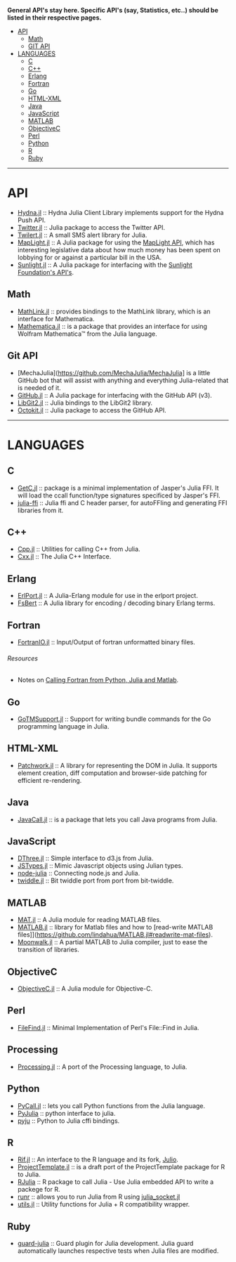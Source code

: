 **General API's stay here. Specific API's (say, Statistics, etc..) should be listed in their respective pages.**

- [API](#api)
   - [Math](#math)
   - [GIT API](#git-api)
- [LANGUAGES](#languages)
   - [C](#c)
   - [C++](#c++)
   - [Erlang](#erlang)
   - [Fortran](#fortran)
   - [Go](#go)
   - [HTML-XML](#html-xml)
   - [Java](#java)
   - [JavaScript](#javascript)
   - [MATLAB](#matlab)
   - [ObjectiveC](#objectivec)    
   - [Perl](#perl)
   - [Python](#python)
   - [R](#r)
   - [Ruby](#ruby)

----

# API
- [Hydna.jl](https://github.com/jfd/Hydna.jl) :: Hydna Julia Client Library implements support for the Hydna Push API.
- [Twitter.jl](https://github.com/randyzwitch/Twitter.jl) :: Julia package to access the Twitter API.
- [Twilert.jl](https://github.com/glesica/Twilert.jl) :: A small SMS alert library for Julia.
- [MapLight.jl](https://github.com/WestleyArgentum/MapLight.jl) :: A Julia package for using the [MapLight API](http://maplight.org/apis/bill-positions), which has interesting legislative data about how much money has been spent on lobbying for or against a particular bill in the USA.
- [Sunlight.jl](https://github.com/WestleyArgentum/Sunlight.jl) :: A Julia package for interfacing with the [Sunlight Foundation's API's](http://sunlightfoundation.com/api).


## Math
- [MathLink.jl](https://github.com/simonbyrne/MathLink.jl) :: provides bindings to the MathLink library, which is an interface for Mathematica.
- [Mathematica.jl](https://github.com/one-more-minute/Mathematica.jl) :: is a package that provides an interface for using Wolfram Mathematica™ from the Julia language.


## Git API 
- [MechaJulia](https://github.com/MechaJulia/MechaJulia] is a little GitHub bot that will assist with anything and everything Julia-related that is needed of it.
- [GitHub.jl](https://github.com/WestleyArgentum/GitHub.jl) :: A Julia package for interfacing with the GitHub API (v3).
- [LibGit2.jl](https://github.com/jakebolewski/LibGit2.jl) :: Julia bindings to the LibGit2 library.
- [Octokit.jl](https://github.com/loladiro/Octokit.jl) :: Julia package to access the GitHub API.


----

# LANGUAGES
## C
- [GetC.jl](https://github.com/rennis250/GetC.jl) :: package is a minimal implementation of Jasper's Julia FFI. It will load the ccall function/type signatures specificed by Jasper's FFI.
- [julia-ffi](https://github.com/o-jasper/julia-ffi) :: Julia ffi and C header parser, for autoFFIing and generating FFI libraries from it.

## C++ 
- [Cpp.jl](https://github.com/timholy/Cpp.jl) :: Utilities for calling C++ from Julia.
- [Cxx.jl](https://github.com/Keno/Cxx.jl) :: The Julia C++ Interface.

## Erlang
- [ErlPort.jl](https://github.com/thorgisl/ErlPort.jl) :: A Julia-Erlang module for use in the erlport project.
- [FsBert](https://github.com/et4te/FsBert) :: A Julia library for encoding / decoding binary Erlang terms.

## Fortran 
- [FortranIO.jl](https://github.com/rephorm/FortranIO.jl) :: Input/Output of fortran unformatted binary files.

###### Resources
- Notes on [Calling Fortran from Python, Julia and Matlab](http://maurow.bitbucket.org/notes/calling_fortran_from_misc.html).

## Go
- [GoTMSupport.jl](https://github.com/ordovician/GoTMSupport.jl) :: Support for writing bundle commands for the Go programming language in Julia.

## HTML-XML
- [Patchwork.jl](https://github.com/shashi/Patchwork.jl) :: A library for representing the DOM in Julia. It supports element creation, diff computation and browser-side patching for efficient re-rendering.

## Java 
- [JavaCall.jl](http://aviks.github.io/JavaCall.jl) :: is a package that lets you call Java programs from Julia. 

## JavaScript
- [DThree.jl](https://github.com/jverzani/DThree.jl) :: Simple interface to d3.js from Julia.
- [JSTypes.jl](https://github.com/johnmyleswhite/JSTypes.jl) :: Mimic Javascript objects using Julian types.
- [node-julia](https://github.com/waTeim/node-julia) :: Connecting node.js and Julia.
- [twiddle.jl](https://github.com/intdxdt/twiddle.jl) :: Bit twiddle port from port from bit-twiddle.

## MATLAB
- [MAT.jl](https://github.com/simonster/MAT.jl) :: A Julia module for reading MATLAB files.
- [MATLAB.jl](https://github.com/lindahua/MATLAB.jl) :: library for Matlab files and how to [read-write MATLAB files]](https://github.com/lindahua/MATLAB.jl#readwrite-mat-files).
- [Moonwalk.jl](https://github.com/diogo149/Moonwalk.jl) :: A partial MATLAB to Julia compiler, just to ease the transition of libraries.

## ObjectiveC
- [ObjectiveC.jl](https://github.com/one-more-minute/ObjectiveC.jl) :: A Julia module for Objective-C.

## Perl
- [FileFind.jl](https://github.com/johnmyleswhite/FileFind.jl) :: Minimal Implementation of Perl's File::Find in Julia.

## Processing
- [Processing.jl](https://github.com/rennis250/Processing.jl) :: A port of the Processing language, to Julia.

## Python
- [PyCall.jl](https://github.com/stevengj/PyCall.jl) :: lets you call Python functions from the Julia language.
- [PyJulia](https://github.com/jakebolewski/pyjulia) :: python interface to julia.
- [pyju](https://github.com/felipecruz/pyju) :: Python to Julia cffi bindings.

## R
- [Rif.jl](https://github.com/lgautier/Rif.jl) :: An interface to the R language and its fork, [Julio](https://github.com/tshort/julio).
- [ProjectTemplate.jl](https://github.com/johnmyleswhite/ProjectTemplate.jl) :: is a draft port of the ProjectTemplate package for R to Julia.
- [RJulia](https://github.com/armgong/RJulia) :: R package to call Julia - Use Julia embedded API to write a packege for R.
- [runr](http://rpubs.com/yihui/julia-knitr) :: allows you to run Julia from R using [julia_socket.jl](https://github.com/yihui/runr/blob/master/inst/lang/julia_socket.jl)
- [utils.jl](https://github.com/johnmyleswhite/utils.jl) :: Utility functions for Julia + R compatibility wrapper.

## Ruby
- [guard-julia](https://github.com/svs14/guard-julia) :: Guard plugin for Julia development. Julia guard automatically launches respective tests when Julia files are modified.


